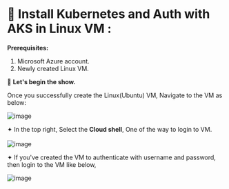 🔹 **Install Kubernetes and Auth with AKS in Linux VM** : <br/>
   ==============================================================

**Prerequisites:** <br/>
1. Microsoft Azure account. <br/>
2. Newly created Linux VM. <br/>

🔹 **Let's begin the show.** <br/>

 Once you successfully create the Linux(Ubuntu) VM, Navigate to the VM as below: <br/>

 ![image](https://github.com/user-attachments/assets/62d74bef-5fc8-4125-a662-468d6f7c4d8d)  <br/>

 ✦ In the top right, Select the **Cloud shell**, One of the way to login to VM. <br/> <br/>
 ![image](https://github.com/user-attachments/assets/2c96ccb4-458d-46b2-96c5-80513ceb1f00) <br/>

 ✦ If you've created the VM to authenticate with username and password, then login to the VM like below, <br/>

 ![image](https://github.com/user-attachments/assets/3773d216-7978-418c-9a01-4706fdd96621) <br/>




